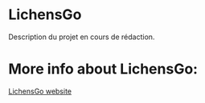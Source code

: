 # LichensGo

Description du projet en cours de rédaction.

# More info about LichensGo:

[LichensGo website](https://www.tela-botanica.org/projets/lichens-go/)
